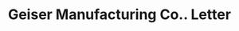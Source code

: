 ---
doi: 10.7916/D8709CKS
date_other: '1898'
date_other_textual: '1898'
form: correspondence
genre:
- Letters (correspondence)
name:
- Geiser Manufacturing Co.
object_in_context_url: https://biggert.cul.columbia.edu/items/view/ave_biggert_01518
subject_hierarchical_geographic:
- Waynesboro, Pennsylvania, United States
subject_name:
- Geiser Manufacturing Co.
title: Geiser Manufacturing Co.. Letter
sort_title: Geiser Manufacturing Co.. Letter
call_number: ave_biggert_01518
coordinates:
- 39.75361111111111,-77.58194444444445
pid: ave_biggert_01518
identifiers: ave_biggert_01518
thumbnail: https://derivativo-3.library.columbia.edu/iiif/2/ldpd:343981/full/!256,256/0/native.jpg
permalink: "/biggert/ave_biggert_01518/"
layout: iiif-image-page
---